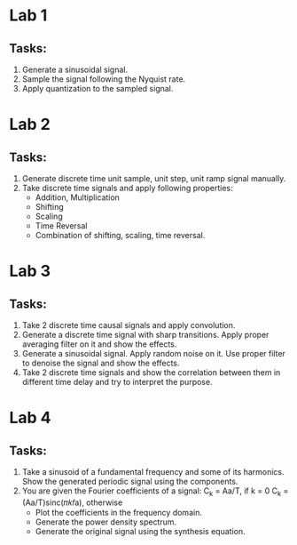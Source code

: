 # Lab 1
## Tasks: 
1. Generate a sinusoidal signal. 
2. Sample the signal following the Nyquist rate. 
3. Apply quantization to the sampled signal.

# Lab 2
## Tasks: 
1. Generate discrete time unit sample, unit step, unit ramp signal manually. 
2. Take discrete time signals and apply following properties: 
   - Addition, Multiplication 
   - Shifting 
   - Scaling 
   - Time Reversal  
   - Combination of shifting, scaling, time reversal. 

# Lab 3
## Tasks: 
1. Take 2 discrete time causal signals and apply convolution. 
2. Generate a discrete time signal with sharp transitions. Apply proper averaging filter on it 
and show the effects. 
3. Generate a sinusoidal signal. Apply random noise on it. Use proper filter to denoise the 
signal and show the effects. 
4. Take 2 discrete time signals and show the correlation between them in different time 
delay and try to interpret the purpose.

# Lab 4
## Tasks: 
1. Take a sinusoid of a fundamental frequency and some of its harmonics. Show the 
generated periodic signal using the components. 
2. You are given the Fourier coefficients of a signal: 
   C<sub>k</sub> = Aa/T, if k = 0
   C<sub>k</sub> = (Aa/T)sinc(𝜋𝑘𝑓a), otherwise
   - Plot the coefficients in the frequency domain.  
   - Generate the power density spectrum. 
   - Generate the original signal using the synthesis equation.




